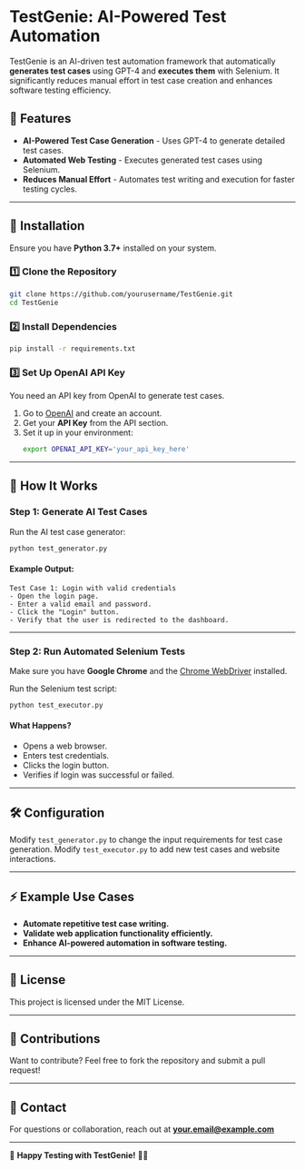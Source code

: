 # TestGenie: AI-Powered Test Automation

TestGenie is an AI-driven test automation framework that automatically **generates test cases** using GPT-4 and **executes them** with Selenium. It significantly reduces manual effort in test case creation and enhances software testing efficiency.

## 🚀 Features

- **AI-Powered Test Case Generation** - Uses GPT-4 to generate detailed test cases.
- **Automated Web Testing** - Executes generated test cases using Selenium.
- **Reduces Manual Effort** - Automates test writing and execution for faster testing cycles.

---

## 📌 Installation

Ensure you have **Python 3.7+** installed on your system.

### 1️⃣ Clone the Repository

```bash
git clone https://github.com/yourusername/TestGenie.git
cd TestGenie
```

### 2️⃣ Install Dependencies

```bash
pip install -r requirements.txt
```

### 3️⃣ Set Up OpenAI API Key

You need an API key from OpenAI to generate test cases.

1. Go to [OpenAI](https://openai.com/) and create an account.
2. Get your **API Key** from the API section.
3. Set it up in your environment:
   ```bash
   export OPENAI_API_KEY='your_api_key_here'
   ```

---

## 📜 How It Works

### **Step 1: Generate AI Test Cases**

Run the AI test case generator:

```bash
python test_generator.py
```

#### **Example Output:**

```
Test Case 1: Login with valid credentials
- Open the login page.
- Enter a valid email and password.
- Click the "Login" button.
- Verify that the user is redirected to the dashboard.
```

---

### **Step 2: Run Automated Selenium Tests**

Make sure you have **Google Chrome** and the [Chrome WebDriver](https://sites.google.com/chromium.org/driver/) installed.

Run the Selenium test script:

```bash
python test_executor.py
```

#### **What Happens?**

- Opens a web browser.
- Enters test credentials.
- Clicks the login button.
- Verifies if login was successful or failed.

---

## 🛠 Configuration

Modify `test_generator.py` to change the input requirements for test case generation. Modify `test_executor.py` to add new test cases and website interactions.

---

## ⚡ Example Use Cases

- **Automate repetitive test case writing.**
- **Validate web application functionality efficiently.**
- **Enhance AI-powered automation in software testing.**

---

## 📜 License

This project is licensed under the MIT License.

---

## 🌟 Contributions

Want to contribute? Feel free to fork the repository and submit a pull request!

---

## 📧 Contact

For questions or collaboration, reach out at [**your.email@example.com**](mailto\:your.email@example.com)

---

🚀 **Happy Testing with TestGenie!** 🎩✨

